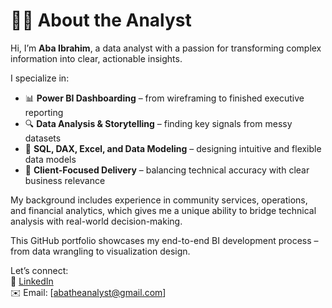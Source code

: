 # 👨‍💻 About the Analyst

Hi, I’m **Aba Ibrahim**, a data analyst with a passion for transforming complex information into clear, actionable insights.

I specialize in:

- 📊 **Power BI Dashboarding** – from wireframing to finished executive reporting
- 🔍 **Data Analysis & Storytelling** – finding key signals from messy datasets
- 🧮 **SQL, DAX, Excel, and Data Modeling** – designing intuitive and flexible data models
- 📁 **Client-Focused Delivery** – balancing technical accuracy with clear business relevance

My background includes experience in community services, operations, and financial analytics, which gives me a unique ability to bridge technical analysis with real-world decision-making.

This GitHub portfolio showcases my end-to-end BI development process – from data wrangling to visualization design.

Let’s connect:  
🔗 [LinkedIn](https://www.linkedin.com/in/aba-ibrahim)  
✉️ Email: [abatheanalyst@gmail.com]

